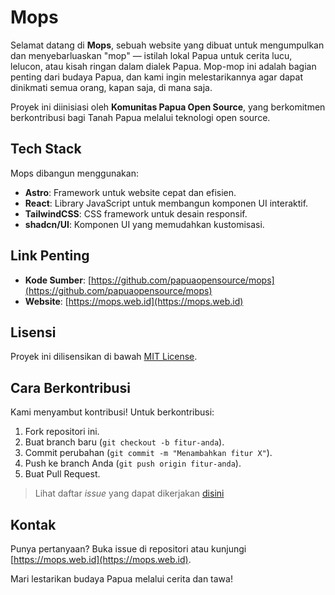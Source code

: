# Mops

Selamat datang di **Mops**, sebuah website yang dibuat untuk mengumpulkan dan menyebarluaskan "mop" — istilah lokal Papua untuk cerita lucu, lelucon, atau kisah ringan dalam dialek Papua. Mop-mop ini adalah bagian penting dari budaya Papua, dan kami ingin melestarikannya agar dapat dinikmati semua orang, kapan saja, di mana saja.

Proyek ini diinisiasi oleh **Komunitas Papua Open Source**, yang berkomitmen berkontribusi bagi Tanah Papua melalui teknologi open source.

## Tech Stack

Mops dibangun menggunakan:
- **Astro**: Framework untuk website cepat dan efisien.
- **React**: Library JavaScript untuk membangun komponen UI interaktif.
- **TailwindCSS**: CSS framework untuk desain responsif.
- **shadcn/UI**: Komponen UI yang memudahkan kustomisasi.

## Link Penting

- **Kode Sumber**: [https://github.com/papuaopensource/mops](https://github.com/papuaopensource/mops)
- **Website**: [https://mops.web.id](https://mops.web.id)

## Lisensi

Proyek ini dilisensikan di bawah [MIT License](LICENSE).

## Cara Berkontribusi

Kami menyambut kontribusi! Untuk berkontribusi:
1. Fork repositori ini.
2. Buat branch baru (`git checkout -b fitur-anda`).
3. Commit perubahan (`git commit -m "Menambahkan fitur X"`).
4. Push ke branch Anda (`git push origin fitur-anda`).
5. Buat Pull Request.

> Lihat daftar _issue_ yang dapat dikerjakan [disini](https://github.com/papuaopensource/mops/issues)

## Kontak

Punya pertanyaan? Buka issue di repositori atau kunjungi [https://mops.web.id](https://mops.web.id).

Mari lestarikan budaya Papua melalui cerita dan tawa!
